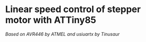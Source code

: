 # Linear speed control of stepper motor with ATTiny85

*Based on AVR446 by ATMEL and usiuartx by Tinusaur*
